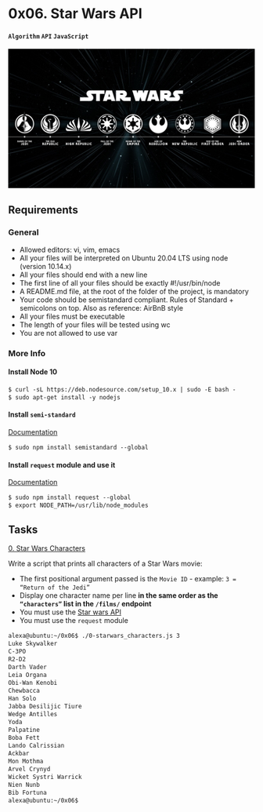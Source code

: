 # 0x06. Star Wars API
#### `Algorithm` `API` `JavaScript`
![alt text](image.png)

## Requirements
### General
* Allowed editors: vi, vim, emacs
* All your files will be interpreted on Ubuntu 20.04 LTS using node (version 10.14.x)
* All your files should end with a new line
* The first line of all your files should be exactly #!/usr/bin/node
* A README.md file, at the root of the folder of the project, is mandatory
* Your code should be semistandard compliant. Rules of Standard + semicolons on top. Also as reference: AirBnB style
* All your files must be executable
* The length of your files will be tested using wc
* You are not allowed to use var

### More Info
#### Install Node 10
```
$ curl -sL https://deb.nodesource.com/setup_10.x | sudo -E bash -
$ sudo apt-get install -y nodejs
```
#### Install `semi-standard`
[Documentation](https://github.com/standard/semistandard)
```
$ sudo npm install semistandard --global
```

#### Install `request` module and use it
[Documentation](https://github.com/request/request)
```
$ sudo npm install request --global
$ export NODE_PATH=/usr/lib/node_modules
```

## Tasks

[0. Star Wars Characters](./0-starwars_characters.js)

Write a script that prints all characters of a Star Wars movie:

* The first positional argument passed is the `Movie ID` - example: `3 = “Return of the Jedi”`
* Display one character name per line **in the same order as the `“characters”` list in the `/films/` endpoint**
* You must use the [Star wars API](https://swapi-api.alx-tools.com/)
* You must use the `request` module
```
alexa@ubuntu:~/0x06$ ./0-starwars_characters.js 3
Luke Skywalker
C-3PO
R2-D2
Darth Vader
Leia Organa
Obi-Wan Kenobi
Chewbacca
Han Solo
Jabba Desilijic Tiure
Wedge Antilles
Yoda
Palpatine
Boba Fett
Lando Calrissian
Ackbar
Mon Mothma
Arvel Crynyd
Wicket Systri Warrick
Nien Nunb
Bib Fortuna
alexa@ubuntu:~/0x06$
```